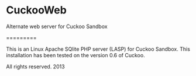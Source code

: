 CuckooWeb
=========

Alternate web server for Cuckoo Sandbox

=========

This is an Linux Apache SQlite PHP server (LASP) for Cuckoo Sandbox.
This installation has been tested on the version 0.6 of Cuckoo.

All rights reserved.
2013

